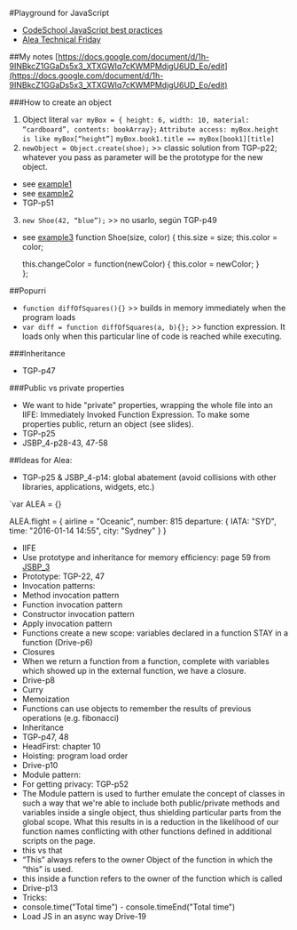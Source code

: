 #Playground for JavaScript

* [CodeSchool JavaScript best practices](./codeschool-javascript-best-practices/README.md)
* [Alea Technical Friday](./alea-technical-friday/README.md)


##My notes
[https://docs.google.com/document/d/1h-9INBkcZ1GGaDs5x3_XTXGWIq7cKWMPMdjgU6UD_Eo/edit](https://docs.google.com/document/d/1h-9INBkcZ1GGaDs5x3_XTXGWIq7cKWMPMdjgU6UD_Eo/edit)

###How to create an object
1. Object literal
		`var myBox = { height: 6, width: 10, material: “cardboard”, contents: bookArray};`
		`Attribute access: myBox.height is like myBox[“height”]`
		`myBox.book1.title == myBox[book1][title]`
2. `newObject = Object.create(shoe);` >> classic solution from TGP-p22; whatever you pass as parameter will be the prototype for the new object.
 * see [example1](./codeschool-javascript-best-practices/level3-the-crystal-of-caution/instanceof-example.js)
 * see [example2](./codeschool-javascript-best-practices/level3-the-crystal-of-caution/birds.js)
 * TGP-p51
3. `new Shoe(42, “blue”);` >> no usarlo, según TGP-p49
 * see [example3](./codeschool-javascript-best-practices/level3-the-crystal-of-caution/birds-example-try-catch.js)
function Shoe(size, color) {
	this.size = size;
	this.color = color;

	this.changeColor = function(newColor) {
		this.color = newColor;
	}	
};

##Popurri
* `function diffOfSquares(){}` >> builds in memory immediately when the program loads
* `var diff = function diffOfSquares(a, b){};` >> function expression. It loads only when this particular line of code is reached while executing.


###Inheritance
* TGP-p47

###Public vs private properties
* We want to hide "private" properties, wrapping the whole file into an IIFE: Immediately Invoked Function Expression.
To make some properties public, return an object (see slides).
* TGP-p25
* JSBP_4-p28-43, 47-58

##Ideas for Alea:
* TGP-p25 & JSBP_4-p14: global abatement (avoid collisions with other libraries, applications, widgets, etc.) 

`var ALEA = {}

ALEA.flight = {
	airline = "Oceanic",
	number: 815
	departure: {
		IATA: 	"SYD",
		time:	"2016-01-14 14:55",
		city: 	"Sydney"
	}
}

* IIFE
* Use prototype and inheritance for memory efficiency: page 59 from [JSBP_3](./codeschool-javascript-best-practices/slides/JSBP_4.pdf)
 * Prototype: TGP-22, 47
* Invocation patterns:
 * Method invocation pattern
 * Function invocation pattern
 * Constructor invocation pattern
 * Apply invocation pattern
* Functions create a new scope: variables declared in a function STAY in a function (Drive-p6)
* Closures
 * When we return a function from a function, complete with variables which showed up in the external function, we have a closure.
 * Drive-p8
* Curry
* Memoization
 * Functions can use objects to remember the results of previous operations (e.g. fibonacci)
* Inheritance
 * TGP-p47, 48
 * HeadFirst: chapter 10
* Hoisting: program load order
 * Drive-p10
* Module pattern:
 * For getting privacy: TGP-p52
 * The Module pattern is used to further emulate the concept of classes in such a way that we're able to include both public/private methods and variables inside a single object, thus shielding particular parts from the global scope. What this results in is a reduction in the likelihood of our function names conflicting with other functions defined in additional scripts on the page.
* this vs that
 * “This” always refers to the owner Object of the function in which the “this” is used.
 * this inside a function refers to the owner of the function which is called
 * Drive-p13
* Tricks:
 * console.time("Total time") - console.timeEnd("Total time")
 * Load JS in an async way Drive-19